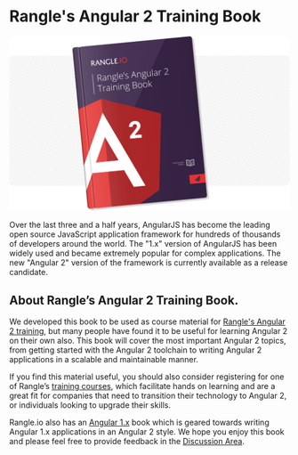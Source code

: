 # Rangle's Angular 2 Training Book

![ngcourse2](./img/cover.png "Rangle's Angular 2 Training Book")

Over the last three and a half years, AngularJS has become the leading open
source JavaScript application framework for hundreds of thousands of developers
around the world. The "1.x" version of AngularJS has been widely used and became
extremely popular for complex applications. The new "Angular 2" version of the
framework is currently available as a release candidate.

## About Rangle’s Angular 2 Training Book.

We developed this book to be used as course material for
[Rangle's Angular 2 training](http://go.rangle.io/angular-2-training), but many
people have found it to be useful for learning Angular 2 on
their own also.  This book will cover the most important Angular 2 topics, from
getting started with the Angular 2 toolchain to writing Angular 2 applications
in a scalable and maintainable manner.

If you find this material useful, you should also consider registering for one
of Rangle’s [training courses](http://go.rangle.io/angular-2-training), which
facilitate hands on learning and are a great fit for companies that need to
transition their technology to Angular 2, or individuals looking to upgrade
their skills.

Rangle.io also has an [Angular 1.x](http://ngcourse-1.rangle.io/) book which is
geared towards writing Angular 1.x applications in an Angular 2 style. We hope
you enjoy this book and please feel free to provide feedback in the
[Discussion Area](https://www.gitbook.com/book/rangle-io/ngcourse2/discussions).
